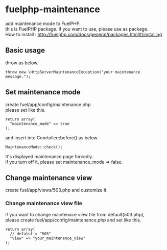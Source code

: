 # fuelphp-maintenance
add maintenance mode to FuelPHP.  
this is FuelPHP package. if you want to use, please use as package.  
How to install : http://fuelphp.com/docs/general/packages.html#/installing

## Basic usage
throw as below.
```
throw new \HttpServerMaintenanceException("your maintenance message.");
```


## Set maintenance mode
create fuel/app/config/maintenance.php  
please set like this.
```
return array(
  "maintenance_mode" => true
);
```
and insert into Conrtoller::before() as below.
```
MaintenanceMode::check();
```
It's displayed maintenance page forcedly.  
if you turn off it, please set maintenance_mode => false.

## Change maintenance view
create fuel/app/views/503.php and customize it.

### Change maintenance view file
if you want to change maintenace view file from default(503.php),  
please create fuel/app/config/maintenance.php 
and set like this.
```
return array(
  // defalut = "503"
  "view" => "your_maintenance_view"
);
```
